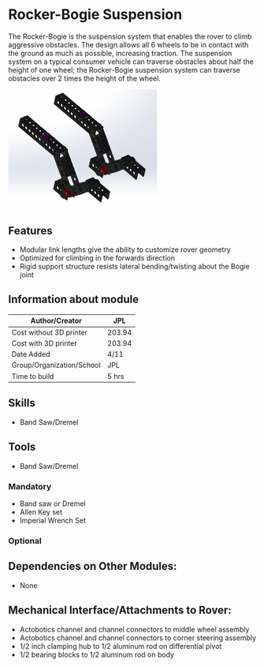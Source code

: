 # Rocker-Bogie Suspension
The Rocker-Bogie is the suspension system that enables the rover to climb aggressive obstacles. The design allows all 6 wheels to be in contact with the ground as much as possible, increasing traction.  The suspension system on a typical consumer vehicle can traverse obstacles about half the height of one wheel; the Rocker-Bogie suspension system can traverse obstacles over 2 times the height of the wheel.

<img src="/images/rocker_bogie/rocker_bogie_title.png" width="60%">

## Features
  * Modular link lengths give the ability to customize rover geometry
  * Optimized for climbing in the forwards direction
  * Rigid support structure resists lateral bending/twisting about the Bogie joint

## Information about module

| Author/Creator            | JPL       |
| --------------            | -------            |
| Cost without 3D printer   | 203.94             |
| Cost with 3D printer      | 203.94             |
| Date Added                | 4/11               |
| Group/Organization/School | JPL                |
| Time to build             | 5 hrs              |

## Skills
  * Band Saw/Dremel

## Tools
* Band Saw/Dremel

### Mandatory 
  * Band saw or Dremel
  * Allen Key set
  * Imperial Wrench Set

### Optional

## Dependencies on Other Modules:
  * None

## Mechanical Interface/Attachments to Rover:
  * Actobotics channel and channel connectors to middle wheel assembly
  * Actobotics channel and channel connectors to corner steering assembly
  * 1/2 inch clamping hub to 1/2 aluminum rod on differential pivot
  * 1/2 bearing blocks to 1/2 aluminum rod on body 
